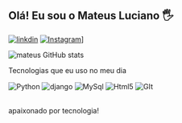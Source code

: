 ## Olá! Eu sou o Mateus Luciano 🖐️


[![linkdin](https://img.shields.io/badge/LinkedIn-0077B5?style=for-the-badge&logo=linkedin&logoColor=white)](https://www.linkedin.com/in/mateus-luciano-38087722b/)
[![Instagram](https://img.shields.io/badge/Instagram-E4405F?style=for-the-badge&logo=instagram&logoColor=white)](https://www.instagram.com/mateuslucianoo/)]

![mateus GitHub stats](https://github-readme-stats.vercel.app/api?username=mateuslucianoo&show_icons=true&theme=dracula&count_private=true)



 Tecnologias que eu uso no meu dia

<div style="display: inline_block">
  <img align="center" alt="Python" src="https://img.shields.io/badge/Python-14354C?style=for-the-badge&logo=python&logoColor=white" />
  <img align="center" alt="django" src="https://img.shields.io/badge/Django-092E20?style=for-the-badge&logo=django&logoColor=white" />
  <img align="center" alt="MySql" src="https://img.shields.io/badge/MySQL-005C84?style=for-the-badge&logo=mysql&logoColor=white" />
  <img align="center" alt="Html5" src="https://img.shields.io/badge/HTML5-E34F26?style=for-the-badge&logo=html5&logoColor=white" />
  <img align="center" alt="GIt" src="https://img.shields.io/badge/GIT-E44C30?style=for-the-badge&logo=git&logoColor=white" />
</div><br/>

apaixonado por tecnologia!

